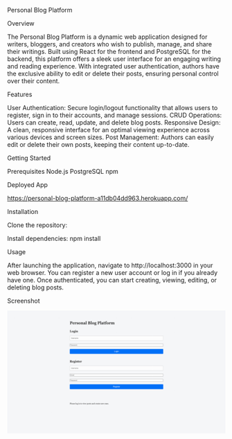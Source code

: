 Personal Blog Platform

Overview

The Personal Blog Platform is a dynamic web application designed for writers, bloggers, and creators who wish to publish, manage, and share their writings. Built using React for the frontend and PostgreSQL for the backend, this platform offers a sleek user interface for an engaging writing and reading experience. With integrated user authentication, authors have the exclusive ability to edit or delete their posts, ensuring personal control over their content.

Features

User Authentication: Secure login/logout functionality that allows users to register, sign in to their accounts, and manage sessions.
CRUD Operations: Users can create, read, update, and delete blog posts.
Responsive Design: A clean, responsive interface for an optimal viewing experience across various devices and screen sizes.
Post Management: Authors can easily edit or delete their own posts, keeping their content up-to-date.

Getting Started

Prerequisites
Node.js
PostgreSQL
npm

Deployed App

https://personal-blog-platform-a11db04dd963.herokuapp.com/

Installation

Clone the repository:

Install dependencies:
npm install

Usage

After launching the application, navigate to http://localhost:3000 in your web browser. You can register a new user account or log in if you already have one. Once authenticated, you can start creating, viewing, editing, or deleting blog posts.

Screenshot

![Screenshot](https://github.com/SiyandaMaykiso/Personal-Blog-Platform/blob/main/client/public/desktop-screenshot.jpg?raw=true)

